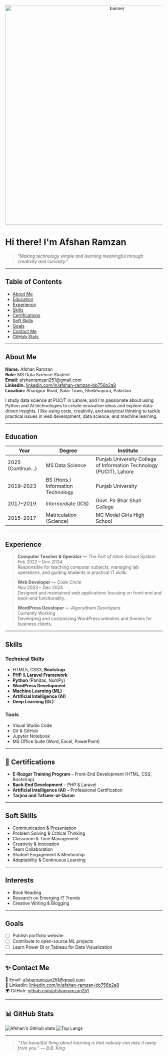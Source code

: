 <!-- Banner / GIF -->
<p align="center">
  <img src="https://media.giphy.com/media/L8K62iTDkzGX6/giphy.gif" alt="banner" width="700"/>
</p>

# Hi there!  I'm **Afshan Ramzan**

> *"Making technology simple and learning meaningful through creativity and curiosity."*

---

##  Table of Contents
- [About Me](#about-me)
- [Education](#education)
- [Experience](#experience)
- [Skills](#skills)
- [Certifications](#certifications)
- [Soft Skills](#soft-skills)
- [Goals](#goals)
- [Contact Me](#contact-me)
- [GitHub Stats](#github-stats)

---

##  About Me
**Name:** Afshan Ramzan  
**Role:**  MS Data Science Student  
**Email:** [afshanramzan251@gmail.com](mailto:afshanramzan251@gmail.com)  
**LinkedIn:** [linkedin.com/in/afshan-ramzan-bb756b2a8](https://www.linkedin.com/in/afshan-ramzan-bb756b2a8/)  
**Location:** Sharqpur Road, Salar Town, Sheikhupura, Pakistan  

I study data science at PUCIT in Lahore, and I'm passionate about using Python and AI technologies to create innovative ideas and explore data-driven insights.
I like using code, creativity, and analytical thinking to tackle practical issues in web development, data science, and machine learning.

---

##  Education

| Year | Degree | Institute |
|------|---------|------------|
| 2025 (Continue...) | MS Data Science | Punjab University College of Information Technology (PUCIT), Lahore |
| 2019–2023 | BS (Hons.) Information Technology | Punjab University |
| 2017–2019 | Intermediate (ICS) | Govt. Pir Bhar Shah College |
| 2015–2017 | Matriculation (Science) | MC Model Girls High School |

---

##  Experience

> **Computer Teacher & Operator** — *The Fort of Islam School System*  
>  Feb 2022 – Dec 2024  
> Responsible for teaching computer subjects, managing lab operations, and guiding students in practical IT skills.

> **Web Developer** — *Code Circle*  
>  Nov 2023 – Dec 2024  
> Designed and maintained web applications focusing on front-end and back-end functionality.

> **WordPress Developer** — *Algorydhem Developers*  
>  Currently Working  
> Developing and customizing WordPress websites and themes for business clients.

---

##  Skills

###  Technical Skills
- HTML5, CSS3, **Bootstrap**
- **PHP** & **Laravel Framework**
- **Python** (Pandas, NumPy)
- **WordPress Development**
- **Machine Learning (ML)**
- **Artificial Intelligence (AI)**
- **Deep Learning (DL)**

###  Tools
- Visual Studio Code  
- Git & GitHub  
- Jupyter Notebook  
- MS Office Suite (Word, Excel, PowerPoint)

---

## 🧾 Certifications
- **E-Rozgar Training Program** – Front-End Development (HTML, CSS, Bootstrap)  
- **Back-End Development** – PHP & Laravel  
- **Artificial Intelligence (AI)** – Professional Certification  
- **Tarjma and Tafseer-ul-Quran**  

---

##  Soft Skills
- Communication & Presentation  
- Problem Solving & Critical Thinking  
- Classroom & Time Management  
- Creativity & Innovation  
- Team Collaboration  
- Student Engagement & Mentorship  
- Adaptability & Continuous Learning  

---

##  Interests
-  Book Reading  
-  Research on Emerging IT Trends  
-  Creative Writing & Blogging  
 

---

##  Goals   
- [ ] Publish portfolio website  
- [ ] Contribute to open-source ML projects  
- [ ] Learn Power BI or Tableau for Data Visualization  

---

## ✨ Contact Me
📧 Email: [afshanramzan251@gmail.com](mailto:afshanramzan251@gmail.com)  
💼 LinkedIn: [linkedin.com/in/afshan-ramzan-bb756b2a8](https://www.linkedin.com/in/afshan-ramzan-bb756b2a8/)  
🌍 GitHub: [github.com/afshanramzan251](https://github.com/afshanramzan251)

---

## 📊 GitHub Stats
![Afshan's GitHub stats](https://github-readme-stats.vercel.app/api?username=afshanramzan251&show_icons=true&theme=radical)
![Top Langs](https://github-readme-stats.vercel.app/api/top-langs/?username=afshanramzan251&layout=compact)

---

> *“The beautiful thing about learning is that nobody can take it away from you.” — B.B. King*

